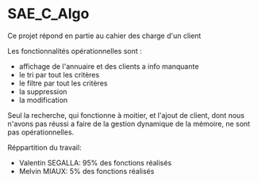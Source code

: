# SAE_C_Algo

Ce projet répond en partie au cahier des charge d'un client

Les fonctionnalités opérationnelles sont :
* affichage de l'annuaire et des clients a info manquante
* le tri par tout les critères
* le filtre par tout les critères
* la suppression
* la modification

Seul la recherche, qui fonctionne à moitier, et l'ajout de client, dont nous n'avons pas réussi a faire de la gestion dynamique de la mémoire, ne sont pas opérationnelles.

Réppartition du travail:
* Valentin SEGALLA: 95% des fonctions réalisés
* Melvin MIAUX: 5% des fonctions réalisés

